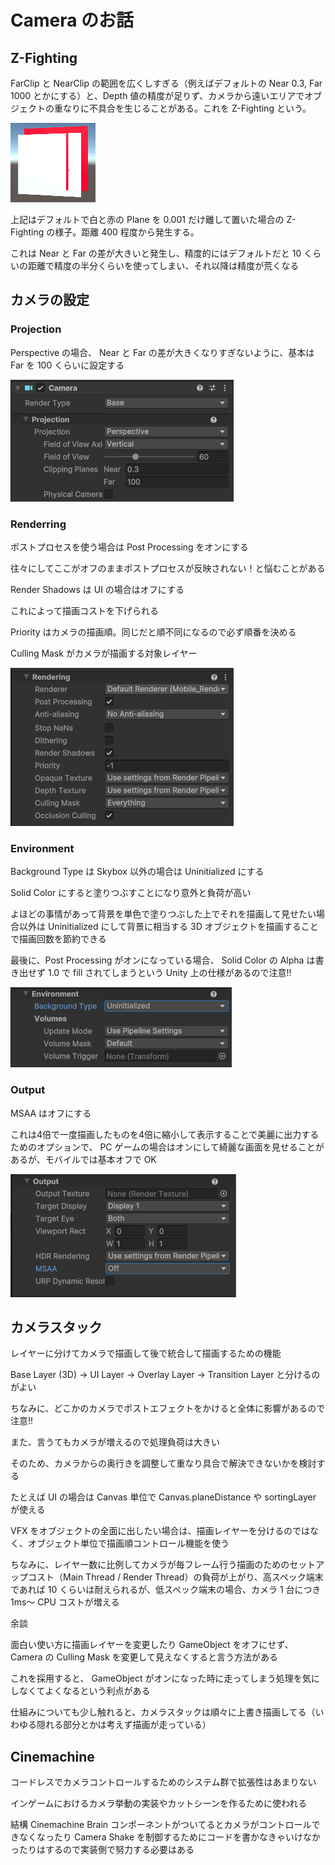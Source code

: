 # Camera のお話

## Z-Fighting

FarClip と NearClip の範囲を広くしすぎる（例えばデフォルトの Near 0.3, Far 1000 とかにする）と、Depth 値の精度が足りず、カメラから遠いエリアでオブジェクトの重なりに不具合を生じることがある。これを Z-Fighting という。

![](./images/camera/z-fighting.png)

上記はデフォルトで白と赤の Plane を 0.001 だけ離して置いた場合の Z-Fighting の様子。距離 400 程度から発生する。

これは Near と Far の差が大きいと発生し、精度的にはデフォルトだと 10 くらいの距離で精度の半分くらいを使ってしまい、それ以降は精度が荒くなる

## カメラの設定

### Projection

Perspective の場合、 Near と Far の差が大きくなりすぎないように、基本は Far を 100 くらいに設定する

![](./images/camera/camera-config1.png)

### Renderring

ポストプロセスを使う場合は Post Processing をオンにする

往々にしてここがオフのままポストプロセスが反映されない！と悩むことがある

Render Shadows は UI の場合はオフにする

これによって描画コストを下げられる

Priority はカメラの描画順。同じだと順不同になるので必ず順番を決める

Culling Mask がカメラが描画する対象レイヤー

![](./images/camera/camera-config2.png)

### Environment

Background Type は Skybox 以外の場合は Uninitialized にする

Solid Color にすると塗りつぶすことになり意外と負荷が高い

よほどの事情があって背景を単色で塗りつぶした上でそれを描画して見せたい場合以外は Uninitialized にして背景に相当する 3D オブジェクトを描画することで描画回数を節約できる

最後に、Post Processing がオンになっている場合、 Solid Color の Alpha は書き出せず 1.0 で fill されてしまうという Unity 上の仕様があるので注意!!

![](./images/camera/camera-config3.png)

### Output

MSAA はオフにする

これは4倍で一度描画したものを4倍に縮小して表示することで美麗に出力するためのオプションで、 PC ゲームの場合はオンにして綺麗な画面を見せることがあるが、モバイルでは基本オフで OK

![](./images/camera/camera-config4.png)

## カメラスタック

レイヤーに分けてカメラで描画して後で統合して描画するための機能

Base Layer (3D) → UI Layer → Overlay Layer → Transition Layer と分けるのがよい

ちなみに、どこかのカメラでポストエフェクトをかけると全体に影響があるので注意!!

また、言うてもカメラが増えるので処理負荷は大きい

そのため、カメラからの奥行きを調整して重なり具合で解決できないかを検討する

たとえば UI の場合は Canvas 単位で Canvas.planeDistance や sortingLayer が使える

VFX をオブジェクトの全面に出したい場合は、描画レイヤーを分けるのではなく、オブジェクト単位で描画順コントロール機能を使う

ちなみに、レイヤー数に比例してカメラが毎フレーム行う描画のためのセットアップコスト（Main Thread / Render Thread）の負荷が上がり、高スペック端末であれば 10 くらいは耐えられるが、低スペック端末の場合、カメラ 1 台につき 1ms〜 CPU コストが増える

余談

面白い使い方に描画レイヤーを変更したり GameObject をオフにせず、 Camera の Culling Mask を変更して見えなくすると言う方法がある

これを採用すると、 GameObject がオンになった時に走ってしまう処理を気にしなくてよくなるという利点がある

仕組みについても少し触れると、カメラスタックは順々に上書き描画してる（いわゆる隠れる部分とかは考えず描画が走っている）

## Cinemachine

コードレスでカメラコントロールするためのシステム群で拡張性はあまりない

インゲームにおけるカメラ挙動の実装やカットシーンを作るために使われる

結構 Cinemachine Brain コンポーネントがついてるとカメラがコントロールできなくなったり Camera Shake を制御するためにコードを書かなきゃいけなかったりはするので実装側で努力する必要はある
